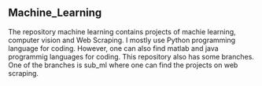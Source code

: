 ## Machine_Learning
 The repository machine learning contains projects of machie learning, computer vision and Web Scraping. I mostly use Python programming language for coding. However, one can also find matlab and java programmig languages for coding. This repository also has some branches. One of the branches is sub_ml where one can find the projects on web scraping.
